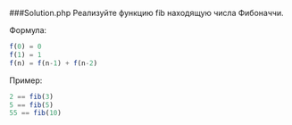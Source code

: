 ###Solution.php
Реализуйте функцию fib находящую числа Фибоначчи.

Формула:

```javascript
f(0) = 0
f(1) = 1
f(n) = f(n-1) + f(n-2)
```

Пример:

```javascript
2 == fib(3)
5 == fib(5)
55 == fib(10)
```

